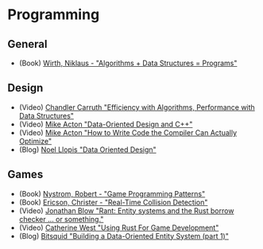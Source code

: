 # Programming

## General
* (Book) [Wirth, Niklaus - "Algorithms + Data Structures = Programs"](https://en.wikipedia.org/wiki/Algorithms_%2B_Data_Structures_%3D_Programs)

## Design
* (Video) [Chandler Carruth "Efficiency with Algorithms, Performance with Data Structures"](https://youtu.be/fHNmRkzxHWs)
* (Video) [Mike Acton "Data-Oriented Design and C++"](https://youtu.be/rX0ItVEVjHc)
* (Video) [Mike Acton "How to Write Code the Compiler Can Actually Optimize"](https://youtu.be/x61H6qEtK08)
* (Blog) [Noel Llopis "Data Oriented Design"](http://gamesfromwithin.com/data-oriented-design)

## Games
* (Book) [Nystrom, Robert - "Game Programming Patterns"](http://gameprogrammingpatterns.com/)
* (Book) [Ericson, Christer - "Real-Time Collision Detection"](http://realtimecollisiondetection.net/books/rtcd/)
* (Video) [Jonathan Blow "Rant: Entity systems and the Rust borrow checker ... or something."](https://www.youtube.com/watch?v=4t1K66dMhWk)
* (Video) [Catherine West "Using Rust For Game Development"](https://www.youtube.com/watch?v=aKLntZcp27M)
* (Blog) [Bitsquid "Building a Data-Oriented Entity System (part 1)"](http://bitsquid.blogspot.com/2014/08/building-data-oriented-entity-system.html)

